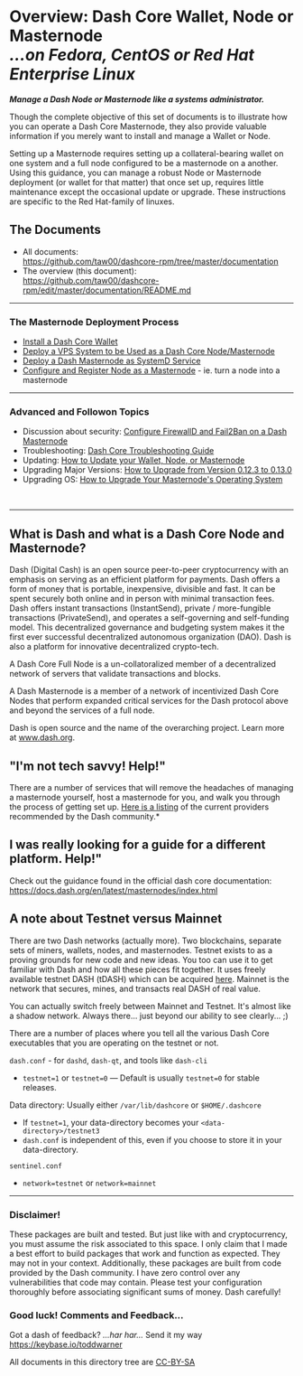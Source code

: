 # Overview: Dash Core Wallet, Node or Masternode<br />_...on Fedora, CentOS or Red Hat Enterprise Linux_

***Manage a Dash Node or Masternode like a systems administrator.***

Though the complete objective of this set of documents is to illustrate how you can operate a Dash Core Masternode, they also provide valuable information if
you merely want to install and manage a Wallet or Node.

Setting up a Masternode requires setting up a collateral-bearing wallet on one
system and a full node configured to be a masternode on a another. Using this
guidance, you can manage a robust Node or Masternode deployment (or wallet for
that matter) that once set up, requires little maintenance except the occasional
update or upgrade. These instructions are specific to the Red Hat-family of
linuxes.


## The Documents

- All documents:<br /><https://github.com/taw00/dashcore-rpm/tree/master/documentation>
- The overview (this document):<br /><https://github.com/taw00/dashcore-rpm/edit/master/documentation/README.md>

---

### The Masternode Deployment Process

- [Install a Dash Core Wallet](https://github.com/taw00/dashcore-rpm/blob/master/documentation/howto.dashcore-wallet-setup.gui.md)
- [Deploy a VPS System to be Used as a Dash Core Node/Masternode](https://github.com/taw00/dashcore-rpm/blob/master/documentation/howto.deploy-and-configure-operating-system.md)
- [Deploy a Dash Masternode as SystemD Service](https://github.com/taw00/dashcore-rpm/blob/master/documentation/howto.dashcore-node-setup.systemd.md)
- [Configure and Register Node as a Masternode](https://github.com/taw02/dashcore-rpm/blob/master/documentation/howto.dashcore-masternode-registration.md) - ie. turn a node into a masternode 

<!---
- Advanced topics:
  - Configure alert emails for Dash Core Node starts and stops
  - Switch on debug-mode for Dash Core Sentinel
-->
---

### Advanced and Followon Topics

- Discussion about security: [Configure FirewallD and Fail2Ban on a Dash Masternode](https://github.com/taw00/dashcore-rpm/blob/master/documentation/howto.dashcore-node-security.md)
- Troubleshooting: [Dash Core Troubleshooting Guide](https://github.com/taw00/dashcore-rpm/blob/master/documentation/howto.dashcore-troubleshooting.md)
- Updating: [How to Update your Wallet, Node, or Masternode](https://github.com/taw00/dashcore-rpm/blob/master/documentation/howto.update-a-wallet-node-or-masternode.md)
- Upgrading Major Versions: [How to Upgrade from Version 0.12.3 to 0.13.0](https://github.com/taw00/dashcore-rpm/blob/master/documentation/testing/howto.dashcore-upgrade-from-0.12.3-to-0.13.0.md)
- Upgrading OS: [How to Upgrade Your Masternode's Operating System](https://github.com/taw00/dashcore-rpm/blob/master/documentation/howto.upgrade-the-operating-system.md)


&nbsp;

---

## What is Dash and what is a Dash Core Node and Masternode?

Dash (Digital Cash) is an open source peer-to-peer cryptocurrency with an
emphasis on serving as an efficient platform for payments. Dash offers a form of
money that is portable, inexpensive, divisible and fast. It can be spent
securely both online and in person with minimal transaction fees. Dash offers
instant transactions (InstantSend), private / more-fungible transactions
(PrivateSend), and operates a self-governing and self-funding model. This
decentralized governance and budgeting system makes it the first ever successful
decentralized autonomous organization (DAO). Dash is also a platform for
innovative decentralized crypto-tech.

A Dash Core Full Node is a un-collatoralized member of a decentralized network
of servers that validate transactions and blocks.

A Dash Masternode is a member of a network of incentivized Dash Core Nodes that
perform expanded critical services for the Dash protocol above and beyond the
services of a full node.

Dash is open source and the name of the overarching project. Learn more
at www.dash.org.


## "I'm not tech savvy! Help!"

There are a number of services that will remove the headaches of managing a  masternode yourself, host a masternode for you, and walk you through the process of  getting set up. [Here is a listing](https://docs.dash.org/en/latest/masternodes/hosting.html) of the current providers recommended by the Dash community.*

## I was really looking for a guide for a different platform. Help!"    

Check out the guidance found in the official dash core documentation: <https://docs.dash.org/en/latest/masternodes/index.html>


## A note about Testnet versus Mainnet

There are two Dash networks (actually more). Two blockchains, separate sets of
miners, wallets, nodes, and masternodes. Testnet exists to as a proving grounds
for new code and new ideas. You too can use it to get familiar with Dash and how
all these pieces fit together. It uses freely available testnet DASH (tDASH)
which can be acquired
[here](https://docs.dash.org/en/stable/developers/testnet.html#faucets). Mainnet
is the network that secures, mines, and transacts real DASH of real value.

You can actually switch freely between Mainnet and Testnet. It's almost like a
shadow network. Always there... just beyond our ability to see clearly... ;)

There are a number of places where you tell all the various Dash Core
executables that you are operating on the testnet or not.

`dash.conf` - for `dashd`, `dash-qt`, and tools like `dash-cli`

* `testnet=1` or `testnet=0` &mdash; Default is usually `testnet=0` for stable releases.

Data directory: Usually either `/var/lib/dashcore` or `$HOME/.dashcore`

* If `testnet=1`, your data-directory becomes your `<data-directory>/testnet3`
* `dash.conf` is independent of this, even if you choose to store it in your data-directory.

`sentinel.conf`

* `network=testnet` or `network=mainnet`

---

### Disclaimer!

These packages are built and tested. But just like with and cryptocurrency, you
must assume the risk associated to this space. I only claim that I made a best
effort to build packages that work and function as expected. They may not in
your context. Additionally, these packages are built from code provided by the
Dash community. I have zero control over any vulnerabilities that code may
contain. Please test your configuration thoroughly before associating
significant sums of money. Dash carefully!


### Good luck! Comments and Feedback...

Got a dash of feedback? *...har har...* Send it my way <https://keybase.io/toddwarner>    

All documents in this directory tree are
[CC-BY-SA](https://github.com/taw00/dashcore-rpm/blob/master/documentation/LICENSE.cc-by-sa.md)
